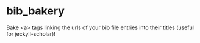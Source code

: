 # bib_bakery
Bake &lt;a> tags linking the urls of your bib file entries into their titles (useful for jeckyll-scholar)!
